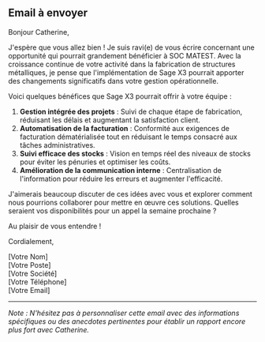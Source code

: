 ## Email à envoyer

Bonjour Catherine,

J'espère que vous allez bien ! Je suis ravi(e) de vous écrire concernant une opportunité qui pourrait grandement bénéficier à SOC MATEST. Avec la croissance continue de votre activité dans la fabrication de structures métalliques, je pense que l'implémentation de Sage X3 pourrait apporter des changements significatifs dans votre gestion opérationnelle.

Voici quelques bénéfices que Sage X3 pourrait offrir à votre équipe :

1. **Gestion intégrée des projets** :  Suivi de chaque étape de fabrication, réduisant les délais et augmentant la satisfaction client.
2. **Automatisation de la facturation** : Conformité aux exigences de facturation dématérialisée tout en réduisant le temps consacré aux tâches administratives.
3. **Suivi efficace des stocks** : Vision en temps réel des niveaux de stocks pour éviter les pénuries et optimiser les coûts.
4. **Amélioration de la communication interne** : Centralisation de l'information pour réduire les erreurs et augmenter l'efficacité.

J'aimerais beaucoup discuter de ces idées avec vous et explorer comment nous pourrions collaborer pour mettre en œuvre ces solutions. Quelles seraient vos disponibilités pour un appel la semaine prochaine ?

Au plaisir de vous entendre !

Cordialement,

[Votre Nom]  
[Votre Poste]  
[Votre Société]  
[Votre Téléphone]  
[Votre Email]  

---

*Note : N'hésitez pas à personnaliser cette email avec des informations spécifiques ou des anecdotes pertinentes pour établir un rapport encore plus fort avec Catherine.*